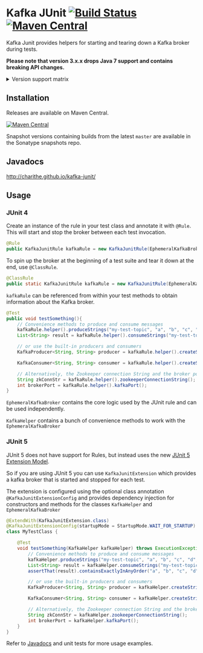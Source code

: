 Kafka JUnit [![Build Status](https://travis-ci.org/charithe/kafka-junit.svg?branch=master)](https://travis-ci.org/charithe/kafka-junit) [![Maven Central](https://maven-badges.herokuapp.com/maven-central/com.github.charithe/kafka-junit/badge.svg)](https://maven-badges.herokuapp.com/maven-central/com.github.charithe/kafka-junit)
===========

Kafka Junit provides helpers for starting and tearing down a Kafka broker during tests.


**Please note that version 3.x.x drops Java 7 support and contains breaking API changes.**

<details>
    <summary>Version support matrix</summary>

| Version | Kafka Version                               |
|---------|---------------------------------------------|
| 1.6     | 0.8.2.1                                     |
| 1.7     | 0.8.2.2                                     |
| 1.8     | 0.9.0.0                                     |
| 2.3     | 0.9.0.1                                     |
| 2.4     | 0.10.0.0                                    |
| 2.5     | 0.10.0.1                                    |
| 3.0.0   | 0.10.0.1                                    |
| 3.0.1   | 0.10.0.1                                    |
| 3.0.2   | 0.10.1.1                                    |
| 3.0.3   | 0.10.2.0                                    |
| 3.0.4   | 0.10.2.1                                    |
| 3.1.0   | 0.11.0.0                                    |
| 3.1.1   | 0.11.0.1                                    |
| 4.0.0   | 1.0.0                                       |
| 4.1.0   | 1.0.0 (Adds support for both Junit 4 and 5) |
| 4.1.1   | 1.1.0                                       |
| 4.1.2   | 2.0.0                                       |
| 4.1.3   | 2.1.0                                       |
| 4.1.4   | 2.1.1                                       |
| 4.1.5   | 2.2.0                                       |
| 4.1.6   | 2.3.0                                       |
| 4.1.7   | 2.4.0                                       |
| 4.1.8   | 2.4.1                                       |
| 4.1.9   | 2.5.0                                       |
| 4.1.10  | 2.6.0                                       |
| 4.1.11  | 2.6.0 (Scala 2.13)                          |
| 4.2.0   | 2.8.0                                       |
| 4.2.1   | 3.0.0                                       |
| 4.2.2   | 3.2.0                                       |
| 4.2.3   | 3.2.1                                       |

</details>

Installation
-------------

Releases are available on Maven Central.

[![Maven Central](https://maven-badges.herokuapp.com/maven-central/com.github.charithe/kafka-junit/badge.svg)](https://maven-badges.herokuapp.com/maven-central/com.github.charithe/kafka-junit)


Snapshot versions containing builds from the latest `master` are available in the Sonatype snapshots repo.

Javadocs
--------

<http://charithe.github.io/kafka-junit/>

Usage
------

### JUnit 4

Create an instance of the rule in your test class and annotate it with `@Rule`. This will start and stop the
broker between each test invocation.

 ```java
 @Rule
 public KafkaJunitRule kafkaRule = new KafkaJunitRule(EphemeralKafkaBroker.create());
 ```


 To spin up the broker at the beginning of a test suite and tear it down at the end, use `@ClassRule`.

 ```java
 @ClassRule
 public static KafkaJunitRule kafkaRule = new KafkaJunitRule(EphemeralKafkaBroker.create());
 ```



`kafkaRule` can be referenced from within your test methods to obtain information about the Kafka broker.

```java
@Test
public void testSomething(){
    // Convenience methods to produce and consume messages
    kafkaRule.helper().produceStrings("my-test-topic", "a", "b", "c", "d", "e");
    List<String> result = kafkaRule.helper().consumeStrings("my-test-topic", 5).get();

    // or use the built-in producers and consumers
    KafkaProducer<String, String> producer = kafkaRule.helper().createStringProducer();

    KafkaConsumer<String, String> consumer = kafkaRule.helper().createStringConsumer();

    // Alternatively, the Zookeeper connection String and the broker port can be retrieved to generate your own config
    String zkConnStr = kafkaRule.helper().zookeeperConnectionString();
    int brokerPort = kafkaRule.helper().kafkaPort();
}
```

`EphemeralKafkaBroker` contains the core logic used by the JUnit rule and can be used independently.

`KafkaHelper` contains a bunch of convenience methods to work with the `EphemeralKafkaBroker`

### JUnit 5

JUnit 5 does not have support for Rules, but instead uses the new [JUnit 5 Extension Model](http://junit.org/junit5/docs/current/user-guide/#extensions).

So if you are using JUnit 5 you can use `KafkaJunitExtension` which provides a kafka broker that is started and stopped for each test.

The extension is configured using the optional class annotation `@KafkaJunitExtensionConfig` and provides
dependency injection for constructors and methods for the classes `KafkaHelper` and `EphemeralKafkaBroker`

```java
@ExtendWith(KafkaJunitExtension.class)
@KafkaJunitExtensionConfig(startupMode = StartupMode.WAIT_FOR_STARTUP)
class MyTestClass {

    @Test
    void testSomething(KafkaHelper kafkaHelper) throws ExecutionException, InterruptedException {
        // Convenience methods to produce and consume messages
        kafkaHelper.produceStrings("my-test-topic", "a", "b", "c", "d", "e");
        List<String> result = kafkaHelper.consumeStrings("my-test-topic", 5).get();
        assertThat(result).containsExactlyInAnyOrder("a", "b", "c", "d", "e");

        // or use the built-in producers and consumers
        KafkaProducer<String, String> producer = kafkaHelper.createStringProducer();

        KafkaConsumer<String, String> consumer = kafkaHelper.createStringConsumer();

        // Alternatively, the Zookeeper connection String and the broker port can be retrieved to generate your own config
        String zkConnStr = kafkaHelper.zookeeperConnectionString();
        int brokerPort = kafkaHelper.kafkaPort();
    }
}
```

Refer to [Javadocs](http://charithe.github.io/kafka-junit/) and unit tests for more usage examples.
